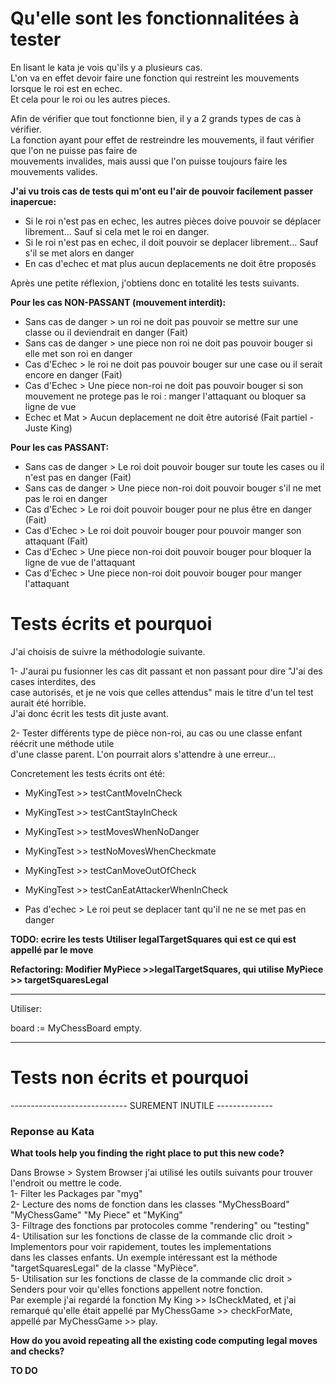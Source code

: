 


# Qu'elle sont les fonctionnalitées à tester    

En lisant le kata je vois qu'ils y a plusieurs cas.    
L'on va en effet devoir faire une fonction qui restreint les mouvements lorsque le roi est en echec.    
Et cela pour le roi ou les autres pieces.    

Afin de vérifier que tout fonctionne bien, il y a 2 grands types de cas à vérifier.    
La fonction ayant pour effet de restreindre les mouvements, il faut vérifier que l'on ne puisse pas faire de     
mouvements invalides, mais aussi que l'on puisse toujours faire les mouvements valides.     

**J'ai vu trois cas de tests qui m'ont eu l'air de pouvoir facilement passer inapercue:**    
- Si le roi n'est pas en echec, les autres pièces doive pouvoir se déplacer librement... Sauf si cela met le roi en danger.   
- Si le roi n'est pas en echec, il doit pouvoir se deplacer librement... Sauf s'il se met alors en danger        
- En cas d'echec et mat plus aucun deplacements ne doit être proposés   

Après une petite réflexion, j'obtiens donc en totalité les tests suivants.   

**Pour les cas NON-PASSANT (mouvement interdit):**    
- Sans cas de danger > un roi ne doit pas pouvoir se mettre sur une classe ou il deviendrait en danger   (Fait)
- Sans cas de danger > une piece non roi ne doit pas pouvoir bouger si elle met son roi en danger   
- Cas d'Echec > le roi ne doit pas pouvoir bouger sur une case ou il serait encore en danger   (Fait)
- Cas d'Echec > Une piece non-roi ne doit pas pouvoir bouger si son mouvement ne protege pas le roi : manger l'attaquant ou bloquer sa ligne de vue    
- Echec et Mat  > Aucun deplacement ne doit être autorisé    (Fait partiel - Juste King)

**Pour les cas PASSANT:**        
- Sans cas de danger > Le roi doit pouvoir bouger sur toute les cases ou il n'est pas en danger  (Fait) 
- Sans cas de danger > Une piece non-roi doit pouvoir bouger s'il ne met pas le roi en danger     
- Cas d'Echec >  Le roi doit pouvoir bouger pour ne plus être en danger  (Fait)     
- Cas d'Echec > Le roi doit pouvoir bouger pour pouvoir manger son attaquant (Fait)    
- Cas d'Echec > Une piece non-roi doit pouvoir bouger pour bloquer la ligne de vue de l'attaquant    
- Cas d'Echec > Une piece non-roi doit pouvoir bouger pour manger l'attaquant    

# Tests écrits et pourquoi   

J'ai choisis de suivre la méthodologie suivante.   

1- J'aurai pu fusionner les cas dit passant et non passant pour dire "J'ai des cases interdites, des    
case autorisés, et je ne vois que celles attendus" mais le titre d'un tel test aurait été horrible.    
J'ai donc écrit les tests dit juste avant.    

2- Tester différents type de pièce non-roi, au cas ou une classe enfant réécrit une méthode utile   
d'une classe parent. L'on pourrait alors s'attendre à une erreur...      

Concretement les tests écrits ont été:    
- MyKingTest >> testCantMoveInCheck    
- MyKingTest >> testCantStayInCheck    
- MyKingTest >> testMovesWhenNoDanger    
- MyKingTest >> testNoMovesWhenCheckmate     
- MyKingTest >> testCanMoveOutOfCheck     
- MyKingTest >> testCanEatAttackerWhenInCheck 

- Pas d'echec > Le roi peut se deplacer tant qu'il ne ne se met pas en danger   

**TODO: ecrire les tests**
**Utiliser legalTargetSquares qui est ce qui est appellé par le move**

**Refactoring: Modifier MyPiece >>legalTargetSquares, qui utilise MyPiece >> targetSquaresLegal**

---------------
Utiliser:

board := MyChessBoard empty.

--------

# Tests non écrits et pourquoi    


----------------------------- SUREMENT INUTILE --------------

### Reponse au Kata   

**What tools help you finding the right place to put this new code?**     

Dans Browse > System Browser j'ai utilisé les outils suivants pour trouver l'endroit ou mettre le code.    
1- Filter les Packages par "myg"     
2- Lecture des noms de fonction dans les classes "MyChessBoard" "MyChessGame" "My Piece" et "MyKing"    
3- Filtrage des fonctions par protocoles comme "rendering" ou "testing"       
4- Utilisation sur les fonctions de classe de la commande clic droit > Implementors pour voir rapidement, toutes les implementations   
     dans les classes enfants. Un exemple intéressant est la méthode "targetSquaresLegal" de la classe "MyPièce".    
5- Utilisation sur les fonctions de classe de la commande clic droit > Senders pour voir qu'elles fonctions appellent notre fonction.    
     Par exemple j'ai regardé la fonction My King >> IsCheckMated, et j'ai remarqué qu'elle était appellé par MyChessGame >> checkForMate,    
	 appellé par MyChessGame >> play.    


**How do you avoid repeating all the existing code computing legal moves and checks?**      

**TO DO**    